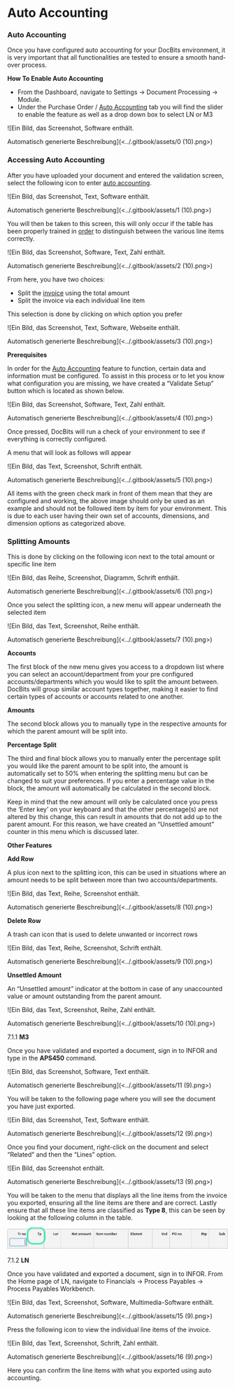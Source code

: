 # Auto Accounting

### Auto Accounting

Once you have configured auto accounting for your DocBits environment, it is very important that all functionalities are tested to ensure a smooth hand-over process.

**How To Enable Auto Accounting**

* From the Dashboard, navigate to Settings → Document Processing → Module.
* Under the Purchase Order / [Auto Accounting](https://docbits.com/auto-accounting/) tab you will find the slider to enable the feature as well as a drop down box to select LN or M3

![Ein Bild, das Screenshot, Software enthält.

Automatisch generierte Beschreibung](<../.gitbook/assets/0 (10).png>)

### Accessing Auto Accounting

After you have uploaded your document and entered the validation screen, select the following icon to enter [auto accounting](https://docbits.com/doc/document-validation/master-data-validation/master-data-with-ln/auto-accounting/).

![Ein Bild, das Screenshot, Text, Software enthält.

Automatisch generierte Beschreibung](<../.gitbook/assets/1 (10).png>)

You will then be taken to this screen, this will only occur if the table has been properly trained in [order](https://docbits.com/de/use-cases/bestellung/) to distinguish between the various line items correctly.

![Ein Bild, das Screenshot, Software, Text, Zahl enthält.

Automatisch generierte Beschreibung](<../.gitbook/assets/2 (10).png>)

From here, you have two choices:

* Split the [invoice](https://docbits.com/not-again-an-invoice/) using the total amount
* Split the invoice via each individual line item

This selection is done by clicking on which option you prefer

![Ein Bild, das Screenshot, Text, Software, Webseite enthält.

Automatisch generierte Beschreibung](<../.gitbook/assets/3 (10).png>)

**Prerequisites**

In order for the [Auto Accounting](https://docbits.com/de/kostenrechnung-auto-accouting-mit-infor-ln/) feature to function, certain data and information must be configured. To assist in this process or to let you know what configuration you are missing, we have created a “Validate Setup” button which is located as shown below.

![Ein Bild, das Screenshot, Software, Text, Zahl enthält.

Automatisch generierte Beschreibung](<../.gitbook/assets/4 (10).png>)

Once pressed, DocBits will run a check of your environment to see if everything is correctly configured.

A menu that will look as follows will appear

![Ein Bild, das Text, Screenshot, Schrift enthält.

Automatisch generierte Beschreibung](<../.gitbook/assets/5 (10).png>)

All items with the green check mark in front of them mean that they are configured and working, the above image should only be used as an example and should not be followed item by item for your environment. This is due to each user having their own set of accounts, dimensions, and dimension options as categorized above.

### Splitting Amounts

This is done by clicking on the following icon next to the total amount or specific line item

![Ein Bild, das Reihe, Screenshot, Diagramm, Schrift enthält.

Automatisch generierte Beschreibung](<../.gitbook/assets/6 (10).png>)

Once you select the splitting icon, a new menu will appear underneath the selected item

![Ein Bild, das Text, Screenshot, Reihe enthält.

Automatisch generierte Beschreibung](<../.gitbook/assets/7 (10).png>)

**Accounts**

The first block of the new menu gives you access to a dropdown list where you can select an account/department from your pre configured accounts/departments which you would like to split the amount between. DocBits will group similar account types together, making it easier to find certain types of accounts or accounts related to one another.

**Amounts**

The second block allows you to manually type in the respective amounts for which the parent amount will be split into.

**Percentage Split**

The third and final block allows you to manually enter the percentage split you would like the parent amount to be split into, the amount is automatically set to 50% when entering the splitting menu but can be changed to suit your preferences. If you enter a percentage value in the block, the amount will automatically be calculated in the second block.

Keep in mind that the new amount will only be calculated once you press the ‘Enter key’ on your keyboard and that the other percentage(s) are not altered by this change, this can result in amounts that do not add up to the parent amount. For this reason, we have created an “Unsettled amount” counter in this menu which is discussed later.

**Other Features**

**Add Row**

A plus icon next to the splitting icon, this can be used in situations where an amount needs to be split between more than two accounts/departments.

![Ein Bild, das Text, Reihe, Screenshot enthält.

Automatisch generierte Beschreibung](<../.gitbook/assets/8 (10).png>)

**Delete Row**

A trash can icon that is used to delete unwanted or incorrect rows

![Ein Bild, das Text, Reihe, Screenshot, Schrift enthält.

Automatisch generierte Beschreibung](<../.gitbook/assets/9 (10).png>)

**Unsettled Amount**

An “Unsettled amount” indicator at the bottom in case of any unaccounted value or amount outstanding from the parent amount.

![Ein Bild, das Text, Screenshot, Reihe, Zahl enthält.

Automatisch generierte Beschreibung](<../.gitbook/assets/10 (10).png>)

7.1.1 **M3**

Once you have validated and exported a document, sign in to INFOR and type in the **APS450** command.

![Ein Bild, das Screenshot, Software, Text enthält.

Automatisch generierte Beschreibung](<../.gitbook/assets/11 (9).png>)

You will be taken to the following page where you will see the document you have just exported.

![Ein Bild, das Screenshot, Text, Software enthält.

Automatisch generierte Beschreibung](<../.gitbook/assets/12 (9).png>)

Once you find your document, right-click on the document and select “Related” and then the “Lines” option.

![Ein Bild, das Screenshot enthält.

Automatisch generierte Beschreibung](<../.gitbook/assets/13 (9).png>)

You will be taken to the menu that displays all the line items from the invoice you exported, ensuring all the line items are there and are correct. Lastly ensure that all these line items are classified as **Type 8**, this can be seen by looking at the following column in the table.

![](<../.gitbook/assets/14 (9).png>)

7.1.2 **LN**

Once you have validated and exported a document, sign in to INFOR. From the Home page of LN, navigate to Financials → Process Payables → Process Payables Workbench.

![Ein Bild, das Text, Screenshot, Software, Multimedia-Software enthält.

Automatisch generierte Beschreibung](<../.gitbook/assets/15 (9).png>)

Press the following icon to view the individual line items of the invoice.

![Ein Bild, das Text, Screenshot, Schrift, Zahl enthält.

Automatisch generierte Beschreibung](<../.gitbook/assets/16 (9).png>)

Here you can confirm the line items with what you exported using auto accounting.
